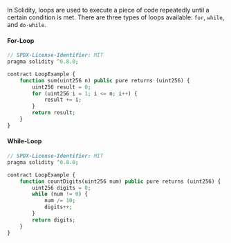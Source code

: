 In Solidity, loops are used to execute a piece of code repeatedly until a certain condition is met. There are three types of loops available: `for`, `while`, and `do-while`.

#### For-Loop
```php
// SPDX-License-Identifier: MIT
pragma solidity ^0.8.0;

contract LoopExample {
    function sum(uint256 n) public pure returns (uint256) {
        uint256 result = 0;
        for (uint256 i = 1; i <= n; i++) {
            result += i;
        }
        return result;
    }
}
```
#### While-Loop
```php
// SPDX-License-Identifier: MIT
pragma solidity ^0.8.0;

contract LoopExample {
    function countDigits(uint256 num) public pure returns (uint256) {
        uint256 digits = 0;
        while (num != 0) {
            num /= 10;
            digits++;
        }
        return digits;
    }
}

```